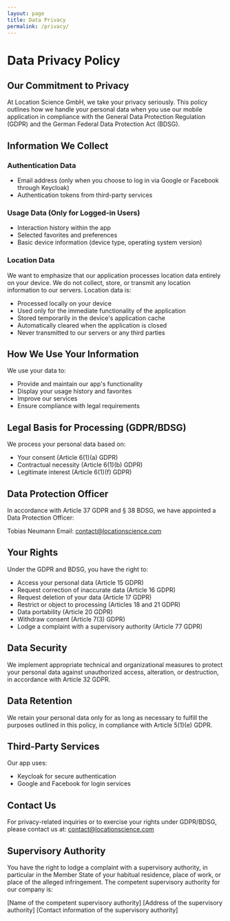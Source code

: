 ```yaml
---
layout: page
title: Data Privacy
permalink: /privacy/
---
```


# Data Privacy Policy

## Our Commitment to Privacy

At Location Science GmbH, we take your privacy seriously. This policy outlines how we handle your personal data when you use our mobile application in compliance with the General Data Protection Regulation (GDPR) and the German Federal Data Protection Act (BDSG).

## Information We Collect

### Authentication Data
- Email address (only when you choose to log in via Google or Facebook through Keycloak)
- Authentication tokens from third-party services

### Usage Data (Only for Logged-in Users)
- Interaction history within the app
- Selected favorites and preferences
- Basic device information (device type, operating system version)

### Location Data
We want to emphasize that our application processes location data entirely on your device. We do not collect, store, or transmit any location information to our servers. Location data is:
- Processed locally on your device
- Used only for the immediate functionality of the application
- Stored temporarily in the device's application cache
- Automatically cleared when the application is closed
- Never transmitted to our servers or any third parties

## How We Use Your Information

We use your data to:
- Provide and maintain our app's functionality
- Display your usage history and favorites
- Improve our services
- Ensure compliance with legal requirements

## Legal Basis for Processing (GDPR/BDSG)

We process your personal data based on:
- Your consent (Article 6(1)(a) GDPR)
- Contractual necessity (Article 6(1)(b) GDPR)
- Legitimate interest (Article 6(1)(f) GDPR)

## Data Protection Officer

In accordance with Article 37 GDPR and § 38 BDSG, we have appointed a Data Protection Officer:

Tobias Neumann
Email: [contact@locationscience.com](mailto:contact@locationscience.com)

## Your Rights

Under the GDPR and BDSG, you have the right to:
- Access your personal data (Article 15 GDPR)
- Request correction of inaccurate data (Article 16 GDPR)
- Request deletion of your data (Article 17 GDPR)
- Restrict or object to processing (Articles 18 and 21 GDPR)
- Data portability (Article 20 GDPR)
- Withdraw consent (Article 7(3) GDPR)
- Lodge a complaint with a supervisory authority (Article 77 GDPR)

## Data Security

We implement appropriate technical and organizational measures to protect your personal data against unauthorized access, alteration, or destruction, in accordance with Article 32 GDPR.

## Data Retention

We retain your personal data only for as long as necessary to fulfill the purposes outlined in this policy, in compliance with Article 5(1)(e) GDPR.

## Third-Party Services

Our app uses:
- Keycloak for secure authentication
- Google and Facebook for login services

## Contact Us

For privacy-related inquiries or to exercise your rights under GDPR/BDSG, please contact us at:
[contact@locationscience.com](mailto:contact@locationscience.com)

## Supervisory Authority

You have the right to lodge a complaint with a supervisory authority, in particular in the Member State of your habitual residence, place of work, or place of the alleged infringement. The competent supervisory authority for our company is:

[Name of the competent supervisory authority]
[Address of the supervisory authority]
[Contact information of the supervisory authority] 
